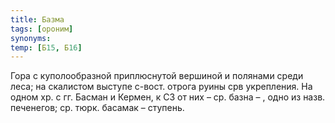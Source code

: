 ```yaml
---
title: Базма
tags: [ороним]
synonyms:
temp: [Б15, Б16]
---
```


Гора с куполообразной приплюснутой вершиной и полянами среди леса; на скалистом
выступе с-вост. отрога руины срв укрепления. На одном хр. с гг. Басман и Кермен,
к СЗ от них – ср. базна – , одно из назв. печенегов; ср. тюрк. басамак –
ступень.
